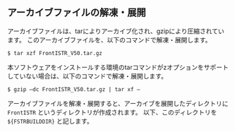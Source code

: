 ## アーカイブファイルの解凍・展開

アーカイブファイルは、tarによりアーカイブ化され、gzipにより圧縮されています。
このアーカイブファイルを、以下のコマンドで解凍・展開します。

```
$ tar xzf FrontISTR_V50.tar.gz
```

本ソフトウェアをインストールする環境のtarコマンドがzオプションをサポートしていない場合は、以下のコマンドで解凍・展開します。

```
$ gzip –dc FrontISTR_V50.tar.gz | tar xf –
```

アーカイブファイルを解凍・展開すると、アーカイブを展開したディレクトリに `FrontISTR` というディレクトリが作成されます。
以下、このディレクトリを `${FSTRBUILDDIR}` と記します。


